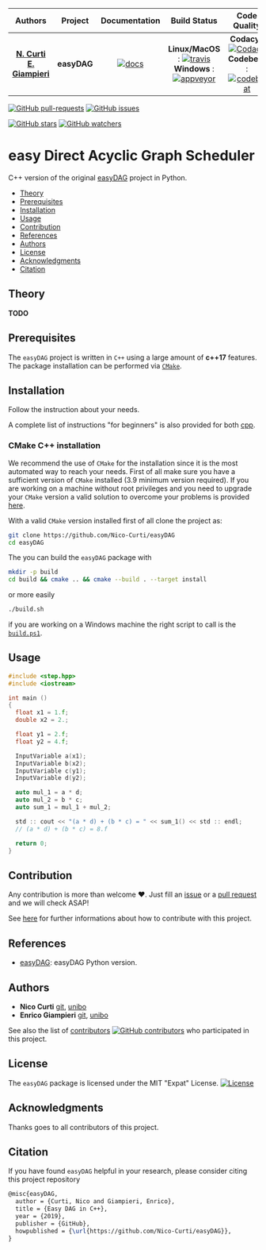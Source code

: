 | **Authors**  | **Project** | **Documentation** | **Build Status** | **Code Quality** | **Coverage** |
|:------------:|:-----------:|:-----------------:|:----------------:|:----------------:|:------------:|
| [**N. Curti**](https://github.com/Nico-Curti) <br/> [**E. Giampieri**](https://github.com/EnricoGiampieri)   |  **easyDAG**  | [![docs](https://img.shields.io/badge/doc-latest-blue.svg?style=plastic)](https://nico-curti.github.io/easyDAG/) | **Linux/MacOS** : [![travis](https://travis-ci.com/Nico-Curti/easyDAG.svg?branch=master)](https://travis-ci.com/Nico-Curti/easyDAG) <br/> **Windows** : [![appveyor](https://ci.appveyor.com/api/projects/status/exx9gbp6blyggdmg?svg=true)](https://ci.appveyor.com/project/Nico-Curti/easydag) | **Codacy** : [![Codacy](https://api.codacy.com/project/badge/Grade/8d261e840f664c5fa9bf3e1c09509085)](https://www.codacy.com/manual/Nico-Curti/easyDAG?utm_source=github.com&amp;utm_medium=referral&amp;utm_content=Nico-Curti/easyDAG&amp;utm_campaign=Badge_Grade) <br/> **Codebeat** : [![codebeat](https://codebeat.co/badges/a9b408d3-11c7-4c91-ae2c-3e84b250d9e8)](https://codebeat.co/projects/github-com-nico-curti-easydag-master) | *miss* |

[![GitHub pull-requests](https://img.shields.io/github/issues-pr/Nico-Curti/easyDAG.svg?style=plastic)](https://github.com/Nico-Curti/easyDAG/pulls)
[![GitHub issues](https://img.shields.io/github/issues/Nico-Curti/easyDAG.svg?style=plastic)](https://github.com/Nico-Curti/easyDAG/issues)

[![GitHub stars](https://img.shields.io/github/stars/Nico-Curti/easyDAG.svg?label=Stars&style=social)](https://github.com/Nico-Curti/easyDAG/stargazers)
[![GitHub watchers](https://img.shields.io/github/watchers/Nico-Curti/easyDAG.svg?label=Watch&style=social)](https://github.com/Nico-Curti/easyDAG/watchers)

# easy Direct Acyclic Graph Scheduler

C++ version of the original [easyDAG](https://github.com/eDIMESLab/easyDAG) project in Python.

* [Theory](#theory)
* [Prerequisites](#prerequisites)
* [Installation](#installation)
* [Usage](#usage)
* [Contribution](#contribution)
* [References](#references)
* [Authors](#authors)
* [License](#license)
* [Acknowledgments](#acknowledgments)
* [Citation](#citation)

## Theory

**TODO**

## Prerequisites

The `easyDAG` project is written in `C++` using a large amount of **c++17** features.
The package installation can be performed via [`CMake`](https://github.com/Nico-Curti/easyDAG/blob/master/CMakeLists.txt).

## Installation

Follow the instruction about your needs.

A complete list of instructions "for beginners" is also provided for both [cpp](https://github.com/Nico-Curti/easyDAG/blob/master/docs/cpp_install.md).

### CMake C++ installation

We recommend the use of `CMake` for the installation since it is the most automated way to reach your needs.
First of all make sure you have a sufficient version of `CMake` installed (3.9 minimum version required).
If you are working on a machine without root privileges and you need to upgrade your `CMake` version a valid solution to overcome your problems is provided [here](https://github.com/Nico-Curti/Shut).

With a valid `CMake` version installed first of all clone the project as:

```bash
git clone https://github.com/Nico-Curti/easyDAG
cd easyDAG
```

The you can build the `easyDAG` package with

```bash
mkdir -p build
cd build && cmake .. && cmake --build . --target install
```

or more easily

```bash
./build.sh
```

if you are working on a Windows machine the right script to call is the [`build.ps1`](https://Nico-Curti/easyDAG/blob/master/build.ps1).


## Usage

```c++
#include <step.hpp>
#include <iostream>

int main ()
{
  float x1 = 1.f;
  double x2 = 2.;

  float y1 = 2.f;
  float y2 = 4.f;

  InputVariable a(x1);
  InputVariable b(x2);
  InputVariable c(y1);
  InputVariable d(y2);

  auto mul_1 = a * d;
  auto mul_2 = b * c;
  auto sum_1 = mul_1 + mul_2;

  std :: cout << "(a * d) + (b * c) = " << sum_1() << std :: endl;
  // (a * d) + (b * c) = 8.f

  return 0;
}
```


## Contribution

Any contribution is more than welcome :heart:. Just fill an [issue](https://github.com/Nico-Curti/easyDAG/blob/master/ISSUE_TEMPLATE.md) or a [pull request](https://github.com/Nico-Curti/easyDAG/blob/master/PULL_REQUEST_TEMPLATE.md) and we will check ASAP!

See [here](https://github.com/Nico-Curti/easyDAG/blob/master/CONTRIBUTING.md) for further informations about how to contribute with this project.

## References

* [easyDAG](https://github.com/eDIMESLab/easyDAG): easyDAG Python version.


## Authors

* **Nico Curti** [git](https://github.com/Nico-Curti), [unibo](https://www.unibo.it/sitoweb/nico.curti2)
* **Enrico Giampieri** [git](https://github.com/EnricoGiampieri), [unibo](https://www.unibo.it/sitoweb/enrico.giampieri)

See also the list of [contributors](https://github.com/Nico-Curti/easyDAG/contributors) [![GitHub contributors](https://img.shields.io/github/contributors/Nico-Curti/easyDAG.svg?style=plastic)](https://github.com/Nico-Curti/easyDAG/graphs/contributors/) who participated in this project.

## License

The `easyDAG` package is licensed under the MIT "Expat" License. [![License](https://img.shields.io/github/license/mashape/apistatus.svg)](https://github.com/Nico-Curti/easyDAG/blob/master/LICENSE.md)

## Acknowledgments

Thanks goes to all contributors of this project.

## Citation

If you have found `easyDAG` helpful in your research, please consider citing this project repository

```tex
@misc{easyDAG,
  author = {Curti, Nico and Giampieri, Enrico},
  title = {Easy DAG in C++},
  year = {2019},
  publisher = {GitHub},
  howpublished = {\url{https://github.com/Nico-Curti/easyDAG}},
}
```

